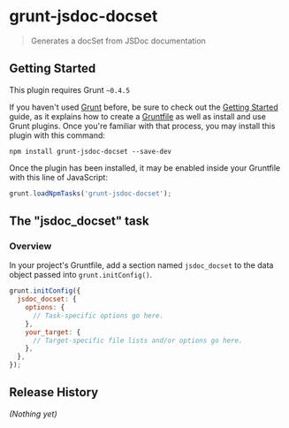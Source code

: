 # grunt-jsdoc-docset

> Generates a docSet from JSDoc documentation

## Getting Started
This plugin requires Grunt `~0.4.5`

If you haven't used [Grunt](http://gruntjs.com/) before, be sure to check out the [Getting Started](http://gruntjs.com/getting-started) guide, as it explains how to create a [Gruntfile](http://gruntjs.com/sample-gruntfile) as well as install and use Grunt plugins. Once you're familiar with that process, you may install this plugin with this command:

```shell
npm install grunt-jsdoc-docset --save-dev
```

Once the plugin has been installed, it may be enabled inside your Gruntfile with this line of JavaScript:

```js
grunt.loadNpmTasks('grunt-jsdoc-docset');
```

## The "jsdoc_docset" task

### Overview
In your project's Gruntfile, add a section named `jsdoc_docset` to the data object passed into `grunt.initConfig()`.

```js
grunt.initConfig({
  jsdoc_docset: {
    options: {
      // Task-specific options go here.
    },
    your_target: {
      // Target-specific file lists and/or options go here.
    },
  },
});
```

## Release History
_(Nothing yet)_
